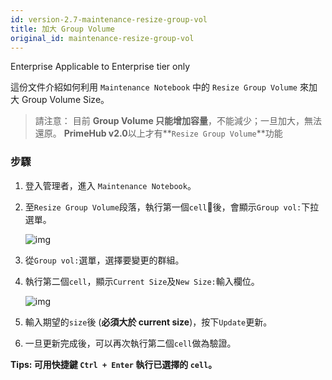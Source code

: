 ```yaml
---
id: version-2.7-maintenance-resize-group-vol
title: 加大 Group Volume
original_id: maintenance-resize-group-vol
---
```


<div class="ee-only tooltip">Enterprise
  <span class="tooltiptext">Applicable to Enterprise tier only</span>
</div>

這份文件介紹如何利用 `Maintenance Notebook` 中的 `Resize Group Volume` 來加大 Group Volume Size。

>請注意： 目前 **Group Volume 只能增加容量**，不能減少；一旦加大，無法還原。
>**PrimeHub v2.0**以上才有**`Resize Group Volume`**功能

### 步驟

1. 登入管理者，進入 `Maintenance Notebook`。

2. 至`Resize Group Volume`段落，執行第一個`cell`後，會顯示`Group vol:`下拉選單。

    ![img](assets/dropdown_group_list.png)

3. 從`Group vol:`選單，選擇要變更的群組。

4. 執行第二個`cell`，顯示`Current Size`及`New Size:`輸入欄位。

    ![img](assets/enlarge_group_vol.png)

5. 輸入期望的`size`後 (**必須大於 current size**)，按下`Update`更新。

6. 一旦更新完成後，可以再次執行第二個`cell`做為驗證。

**Tips: 可用快捷鍵 `Ctrl + Enter` 執行已選擇的 `cell`。**
